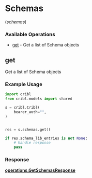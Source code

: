# Schemas
(*schemas*)

### Available Operations

* [get](#get) - Get a list of Schema objects

## get

Get a list of Schema objects

### Example Usage

```python
import cribl
from cribl.models import shared

s = cribl.Cribl(
    bearer_auth="",
)


res = s.schemas.get()

if res.schema_lib_entries is not None:
    # handle response
    pass
```


### Response

**[operations.GetSchemasResponse](../../models/operations/getschemasresponse.md)**

